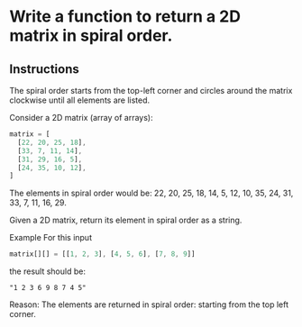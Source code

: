 # Write a function to return a 2D matrix in spiral order.

## Instructions

The spiral order starts from the top-left corner and circles around the matrix clockwise until all elements are listed.

Consider a 2D matrix (array of arrays):

```js
matrix = [
  [22, 20, 25, 18],
  [33, 7, 11, 14],
  [31, 29, 16, 5],
  [24, 35, 10, 12],
]
```

The elements in spiral order would be: 22, 20, 25, 18, 14, 5, 12, 10, 35, 24, 31, 33, 7, 11, 16, 29.

Given a 2D matrix, return its element in spiral order as a string.

Example
For this input

```js
matrix[][] = [[1, 2, 3], [4, 5, 6], [7, 8, 9]]
```

the result should be:

`"1 2 3 6 9 8 7 4 5"`

Reason: The elements are returned in spiral order: starting from the top left corner.
